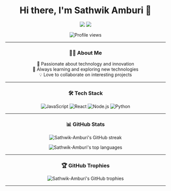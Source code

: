 <h1 align="center">Hi there, I'm Sathwik Amburi 👋</h1>

<p align="center">
  <a href="https://www.linkedin.com/in/sathwik-amburi"><img src="https://img.shields.io/badge/-LinkedIn-0077B5?style=for-the-badge&logo=Linkedin&logoColor=white"/></a>
  <a href="https://sathwikamburi.com"><img src="https://img.shields.io/badge/-Website-FF7139?style=for-the-badge&logo=Firefox-Browser&logoColor=white"/></a>
</p>

<p align="center">
  <img src="https://komarev.com/ghpvc/?username=Sathwik-Amburi&color=blueviolet&style=flat-square&label=Profile+Views" alt="Profile views"/>
</p>

---

<h3 align="center">👨‍💻 About Me</h3>

<p align="center">
  🚀 Passionate about technology and innovation<br>
  🌱 Always learning and exploring new technologies<br>
  💡 Love to collaborate on interesting projects
</p>

---

<h3 align="center">🛠 Tech Stack</h3>

<p align="center">
  <img src="https://img.shields.io/badge/-JavaScript-F7DF1E?style=flat-square&logo=javascript&logoColor=black" alt="JavaScript"/>
  <img src="https://img.shields.io/badge/-React-61DAFB?style=flat-square&logo=react&logoColor=black" alt="React"/>
  <img src="https://img.shields.io/badge/-Node.js-339933?style=flat-square&logo=node.js&logoColor=white" alt="Node.js"/>
  <img src="https://img.shields.io/badge/-Python-3776AB?style=flat-square&logo=python&logoColor=white" alt="Python"/>
  <!-- Add more tech stack badges as needed -->
</p>

---

<h3 align="center">📊 GitHub Stats</h3>

<p align="center">
  <img src="https://github-readme-streak-stats.herokuapp.com/?user=Sathwik-Amburi&theme=synthwave" alt="Sathwik-Amburi's GitHub streak"/>
</p>

<p align="center">
  <img src="https://github-readme-stats.vercel.app/api/top-langs/?username=Sathwik-Amburi&layout=compact&theme=synthwave&hide_border=true&langs_count=10" alt="Sathwik-Amburi's top languages"/>
</p>

---

<h3 align="center">🏆 GitHub Trophies</h3>

<p align="center">
  <img src="https://github-profile-trophy.vercel.app/?username=Sathwik-Amburi&theme=darkhub&no-frame=true&margin-w=15&margin-h=15" alt="Sathwik-Amburi's GitHub trophies"/>
</p>

---

